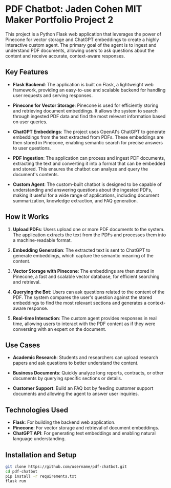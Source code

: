 # PDF Chatbot: Jaden Cohen MIT Maker Portfolio Project 2

This project is a Python Flask web application that leverages the power of Pinecone for vector storage and ChatGPT embeddings to create a highly interactive custom agent. The primary goal of the agent is to ingest and understand PDF documents, allowing users to ask questions about the content and receive accurate, context-aware responses.

## Key Features

- **Flask Backend**: The application is built on Flask, a lightweight web framework, providing an easy-to-use and scalable backend for handling user requests and serving responses.
  
- **Pinecone for Vector Storage**: Pinecone is used for efficiently storing and retrieving document embeddings. It allows the system to search through ingested PDF data and find the most relevant information based on user queries.

- **ChatGPT Embeddings**: The project uses OpenAI's ChatGPT to generate embeddings from the text extracted from PDFs. These embeddings are then stored in Pinecone, enabling semantic search for precise answers to user questions.

- **PDF Ingestion**: The application can process and ingest PDF documents, extracting the text and converting it into a format that can be embedded and stored. This ensures the chatbot can analyze and query the document's contents.

- **Custom Agent**: The custom-built chatbot is designed to be capable of understanding and answering questions about the ingested PDFs, making it useful for a wide range of applications, including document summarization, knowledge extraction, and FAQ generation.

## How it Works

1. **Upload PDFs**: Users upload one or more PDF documents to the system. The application extracts the text from the PDFs and processes them into a machine-readable format.

2. **Embedding Generation**: The extracted text is sent to ChatGPT to generate embeddings, which capture the semantic meaning of the content.

3. **Vector Storage with Pinecone**: The embeddings are then stored in Pinecone, a fast and scalable vector database, for efficient searching and retrieval.

4. **Querying the Bot**: Users can ask questions related to the content of the PDF. The system compares the user's question against the stored embeddings to find the most relevant sections and generates a context-aware response.

5. **Real-time Interaction**: The custom agent provides responses in real time, allowing users to interact with the PDF content as if they were conversing with an expert on the document.

## Use Cases

- **Academic Research**: Students and researchers can upload research papers and ask questions to better understand the content.
  
- **Business Documents**: Quickly analyze long reports, contracts, or other documents by querying specific sections or details.

- **Customer Support**: Build an FAQ bot by feeding customer support documents and allowing the agent to answer user inquiries.

## Technologies Used

- **Flask**: For building the backend web application.
- **Pinecone**: For vector storage and retrieval of document embeddings.
- **ChatGPT API**: For generating text embeddings and enabling natural language understanding.

## Installation and Setup


   ```bash
   git clone https://github.com/username/pdf-chatbot.git
   cd pdf-chatbot
   pip install -r requirements.txt
   flask run
   
